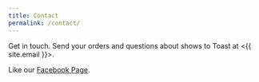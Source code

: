 ```yaml
---
title: Contact
permalink: /contact/
---
```


Get in touch. Send your orders and questions about shows to Toast at <{{ site.email }}>.

Like our [Facebook Page](https://www.facebook.com/TheBuckfeverUnderground).

